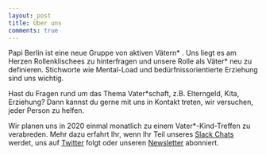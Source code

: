 ```yaml
---
layout: post
title: Über uns
comments: true
---
```


Papi Berlin ist eine neue Gruppe von aktiven Vätern* . Uns liegt es am Herzen Rollenklischees zu hinterfragen und unsere Rolle als Väter* neu zu definieren. Stichworte wie Mental-Load und bedürfnissorientierte Erziehung sind uns wichtig.

Hast du Fragen rund um das Thema Vater*schaft, z.B. Elterngeld, Kita, Erziehung? Dann kannst du gerne mit uns in Kontakt treten, wir versuchen, jeder Person zu helfen.

Wir planen uns in 2020 einmal monatlich zu einem Vater*-Kind-Treffen zu verabreden. Mehr dazu erfahrt Ihr, wenn Ihr Teil unseres [Slack Chats](/pages/slack) werdet, uns auf [Twitter](https://twitter.com/papiberlin) folgt oder unseren [Newsletter](/newsletter) abonniert. 

